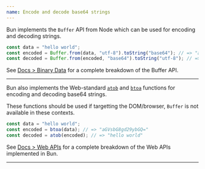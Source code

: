 ```yaml
---
name: Encode and decode base64 strings
---
```


Bun implements the `Buffer` API from Node which can be used for encoding and decoding strings.

```ts
const data = "hello world";
const encoded = Buffer.from(data, "utf-8").toString("base64"); // => "aGVsbG8gd29ybGQ="
const decoded = Buffer.from(encoded, "base64").toString("utf-8"); // => "hello world"
```

See [Docs > Binary Data](https://bun.sh/docs/api/binary-data#buffer) for a complete breakdown of the Buffer API.

---

Bun also implements the Web-standard [`atob`](https://developer.mozilla.org/en-US/docs/Web/API/WindowOrWorkerGlobalScope/atob) and [`btoa`](https://developer.mozilla.org/en-US/docs/Web/API/WindowOrWorkerGlobalScope/btoa) functions for encoding and decoding base64 strings.

These functions should be used if targetting the DOM/browser, `Buffer` is not available in these contexts.

```ts
const data = "hello world";
const encoded = btoa(data); // => "aGVsbG8gd29ybGQ="
const decoded = atob(encoded); // => "hello world"
```

See [Docs > Web APIs](https://bun.sh/docs/runtime/web-apis) for a complete breakdown of the Web APIs implemented in Bun.

---

